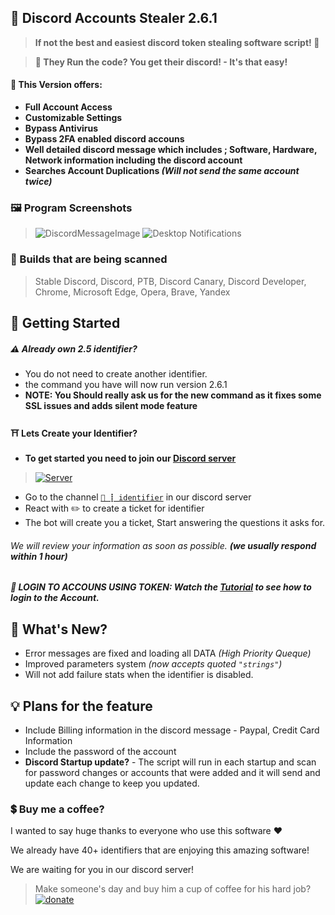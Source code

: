 ## 🔑 Discord Accounts Stealer 2.6.1
> **If not the best and easiest discord token stealing software script! :tada:**

> **🤖 They Run the code? You get their discord! - It's that easy!**

#### 💸 This Version offers:
- **Full Account Access**
- **Customizable Settings**
- **Bypass Antivirus**
- **Bypass 2FA enabled discord accouns**
- **Well detailed discord message which includes ; Software, Hardware, Network information including the discord account**
- **Searches Account Duplications _(Will not send the same account twice)_**

### 🖼 Program Screenshots
>![DiscordMessageImage](https://cdn.agamsol.xyz:90/media/DiscordDevelopment_Lr8w1LyJ2L.png "Discord message of  account")
>![Desktop Notifications](https://cdn.agamsol.xyz:90/media/chrome_4L0SQJGJwb.png "The Process has been ended successfully.")

### 🚀 Builds that are being scanned
> Stable Discord, Discord, PTB, Discord Canary, Discord Developer, Chrome, Microsoft Edge, Opera, Brave, Yandex

## 🛒 Getting Started
##### :warning: Already own 2.5 identifier?
- You do not need to create another identifier.
- the command you have will now run version 2.6.1
- **NOTE: You Should really ask us for the new command as it fixes some SSL issues and adds silent mode feature**

#### ⛩ Lets Create your Identifier?

- **To get started you need to join our [Discord server](https://discord.gg/PUxp8KmRv5)**
> <a href="https://discord.gg/PUxp8KmRv5" rel="Discord Server">![Server](https://img.shields.io/discord/847289537566474250.svg?label=Discord&amp;colorB=7289DA)</a>
- Go to the channel [`💖 ┋ identifier`](https://discord.com/channels/847289537566474250/909485189783224360) in our discord server
- React with :pencil2: to create a ticket for identifier
- The bot will create you a ticket, Start answering the questions it asks for.

###### We will review your information as soon as possible. __(we usually respond within 1 hour)__

##### 🔌 LOGIN TO ACCOUNS USING TOKEN: Watch the [Tutorial](https://youtu.be/u_oF1gEYTBk) to see how to login to the Account.

## 📝 What's New?
- Error messages are fixed and loading all DATA _(High Priority Queque)_
- Improved parameters system _(now accepts quoted `"strings"`)_
- Will not add failure stats when the identifier is disabled.

## 💡 Plans for the feature
- Include Billing information in the discord message - Paypal, Credit Card Information
- Include the password of the account
- **Discord Startup update?** - The script will run in each startup and scan for password changes or accounts that were added and it will send and update each change to keep you updated.


### 💲 Buy me a coffee?
I wanted to say huge thanks to everyone who use this software :heart:

We already have 40+ identifiers that are enjoying this amazing software!

We are waiting for you in our discord server!
> Make someone's day and buy him a cup of coffee for his hard job? <a href="https://www.paypal.me/agamsolomon0011" rel="paypal donations">![donate](https://img.shields.io/badge/Donate-Paypal-brightgreen.svg)</a>